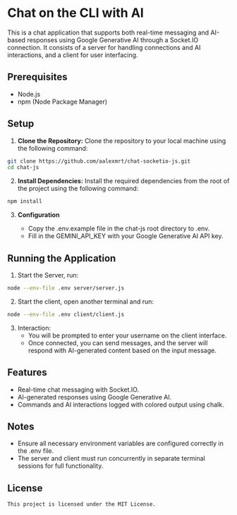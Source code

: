 # Chat on the CLI with AI

This is a chat application that supports both real-time messaging and AI-based responses using Google Generative AI through a Socket.IO connection. It consists of a server for handling connections and AI interactions, and a client for user interfacing.

## Prerequisites

- Node.js
- npm (Node Package Manager)

## Setup

1. **Clone the Repository:** Clone the repository to your local machine using the following command:

```bash
git clone https://github.com/aalexmrt/chat-socketio-js.git
cd chat-js
```

2. **Install Dependencies:** Install the required dependencies from the root of the project using the following command:
```bash
npm install
```

3. **Configuration**

   - Copy the .env.example file in the chat-js root directory to .env.
   - Fill in the GEMINI_API_KEY with your Google Generative AI API key.

## Running the Application
1. Start the Server, run:
```bash
node --env-file .env server/server.js
```
2. Start the client, open another terminal and run:
```bash
node --env-file .env client/client.js
```
3. Interaction:
   - You will be prompted to enter your username on the client interface.
   - Once connected, you can send messages, and the server will respond with AI-generated content based on the input message.


## Features
   - Real-time chat messaging with Socket.IO.
   - AI-generated responses using Google Generative AI.
   - Commands and AI interactions logged with colored output using chalk.


## Notes
   - Ensure all necessary environment variables are configured correctly in the .env file.
   - The server and client must run concurrently in separate terminal sessions for full functionality.


## License
    This project is licensed under the MIT License.